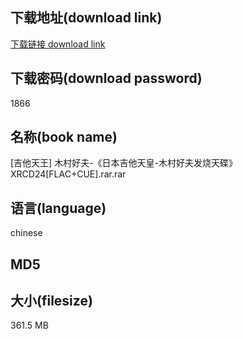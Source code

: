 ## 下载地址(download link)
[下载链接 download link](https://tutu365.netlify.app/?s=%5B%E5%90%89%E4%BB%96%E5%A4%A9%E7%8E%8B%5D+%E6%9C%A8%E6%9D%91%E5%A5%BD%E5%A4%AB-%E3%80%8A%E6%97%A5%E6%9C%AC%E5%90%89%E4%BB%96%E5%A4%A9%E7%9A%87-%E6%9C%A8%E6%9D%91%E5%A5%BD%E5%A4%AB%E5%8F%91%E7%83%A7%E5%A4%A9%E7%A2%9F%E3%80%8BXRCD24%5BFLAC%2BCUE%5D.rar)

## 下载密码(download password)
1866

## 名称(book name)
[吉他天王] 木村好夫-《日本吉他天皇-木村好夫发烧天碟》XRCD24[FLAC+CUE].rar.rar

## 语言(language)
chinese

## MD5


## 大小(filesize)
361.5 MB
